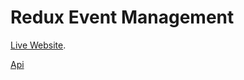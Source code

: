 # Redux Event Management

[Live Website](https://redux-event-management.web.app).

[Api](https://react-redux-management.herokuapp.com)
